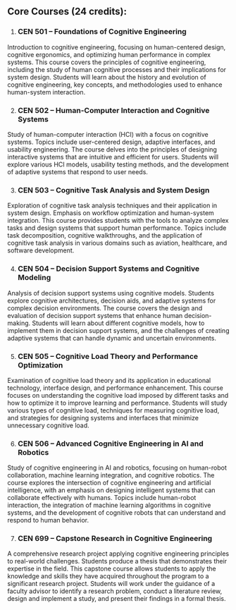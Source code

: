 
## **Core Courses (24 credits):**

1. ### **CEN 501 – Foundations of Cognitive Engineering**

Introduction to cognitive engineering, focusing on human-centered design, cognitive ergonomics, and optimizing human performance in complex systems. This course covers the principles of cognitive engineering, including the study of human cognitive processes and their implications for system design. Students will learn about the history and evolution of cognitive engineering, key concepts, and methodologies used to enhance human-system interaction.

2. ### **CEN 502 – Human-Computer Interaction and Cognitive Systems**

Study of human-computer interaction (HCI) with a focus on cognitive systems. Topics include user-centered design, adaptive interfaces, and usability engineering. The course delves into the principles of designing interactive systems that are intuitive and efficient for users. Students will explore various HCI models, usability testing methods, and the development of adaptive systems that respond to user needs.

3. ### **CEN 503 – Cognitive Task Analysis and System Design**

Exploration of cognitive task analysis techniques and their application in system design. Emphasis on workflow optimization and human-system integration. This course provides students with the tools to analyze complex tasks and design systems that support human performance. Topics include task decomposition, cognitive walkthroughs, and the application of cognitive task analysis in various domains such as aviation, healthcare, and software development.

4. ### **CEN 504 – Decision Support Systems and Cognitive Modeling**

Analysis of decision support systems using cognitive models. Students explore cognitive architectures, decision aids, and adaptive systems for complex decision environments. The course covers the design and evaluation of decision support systems that enhance human decision-making. Students will learn about different cognitive models, how to implement them in decision support systems, and the challenges of creating adaptive systems that can handle dynamic and uncertain environments.

5. ### **CEN 505 – Cognitive Load Theory and Performance Optimization**

Examination of cognitive load theory and its application in educational technology, interface design, and performance enhancement. This course focuses on understanding the cognitive load imposed by different tasks and how to optimize it to improve learning and performance. Students will study various types of cognitive load, techniques for measuring cognitive load, and strategies for designing systems and interfaces that minimize unnecessary cognitive load.

6. ### **CEN 506 – Advanced Cognitive Engineering in AI and Robotics**

Study of cognitive engineering in AI and robotics, focusing on human-robot collaboration, machine learning integration, and cognitive robotics. The course explores the intersection of cognitive engineering and artificial intelligence, with an emphasis on designing intelligent systems that can collaborate effectively with humans. Topics include human-robot interaction, the integration of machine learning algorithms in cognitive systems, and the development of cognitive robots that can understand and respond to human behavior.

7. ### **CEN 699 – Capstone Research in Cognitive Engineering**

A comprehensive research project applying cognitive engineering principles to real-world challenges. Students produce a thesis that demonstrates their expertise in the field. This capstone course allows students to apply the knowledge and skills they have acquired throughout the program to a significant research project. Students will work under the guidance of a faculty advisor to identify a research problem, conduct a literature review, design and implement a study, and present their findings in a formal thesis.
